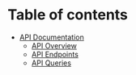 # Table of contents

* [API Documentation](README.md)
  * [API Overview](api-documentation/api-overview.md)
  * [API Endpoints](api-documentation/api-endpoints.md)
  * [API Queries](api-documentation/api-queries.md)
